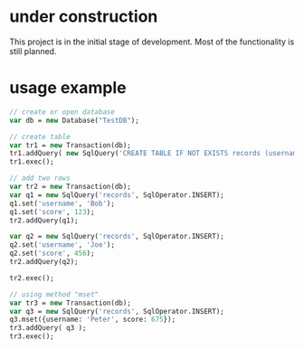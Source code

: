 # under construction
This project is in the initial stage of development. Most of the functionality is still planned.

# usage example
```haxe
// create or open database
var db = new Database("TestDB");

// create table
var tr1 = new Transaction(db);
tr1.addQuery( new SqlQuery('CREATE TABLE IF NOT EXISTS records (username, score)') );
tr1.exec();

// add two rows
var tr2 = new Transaction(db);
var q1 = new SqlQuery('records', SqlOperator.INSERT);
q1.set('username', 'Bob');
q1.set('score', 123);
tr2.addQuery(q1);

var q2 = new SqlQuery('records', SqlOperator.INSERT);
q2.set('username', 'Joe');
q2.set('score', 456);
tr2.addQuery(q2);

tr2.exec();

// using method "mset"
var tr3 = new Transaction(db);
var q3 = new SqlQuery('records', SqlOperator.INSERT);
q3.mset({username: 'Peter', score: 675});
tr3.addQuery( q3 );
tr3.exec();
		
```

